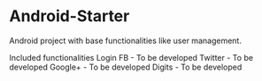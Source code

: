 # Android-Starter
Android project with base functionalities like user management.

Included functionalities
    Login
        FB      - To be developed
        Twitter - To be developed
        Google+ - To be developed
        Digits  - To be developed
